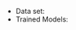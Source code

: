 - Data set: [](https://drive.google.com/file/d/15yG7GBLhxcH0fJPPSp558McKJqHrZ_gV/view?usp=sharing) 
- Trained Models: [](https://drive.google.com/drive/folders/1uByRLCIrcQH8bLKF7D23RBaXNI3bty8m?usp=sharing)
